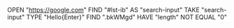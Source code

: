 OPEN "https://google.com"
FIND "#lst-ib" AS "search-input"
TAKE "search-input" TYPE "Hello{Enter}"
FIND ".bkWMgd" HAVE "length" NOT EQUAL "0"
